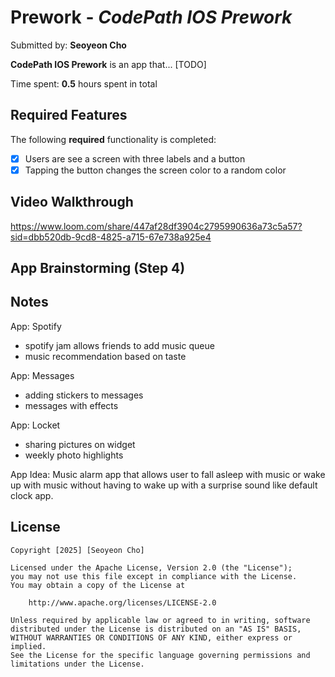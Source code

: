 # Prework - *CodePath IOS Prework*

Submitted by: **Seoyeon Cho**

**CodePath IOS Prework** is an app that... [TODO] 

Time spent: **0.5** hours spent in total

## Required Features

The following **required** functionality is completed:

- [X] Users are see a screen with three labels and a button
- [X] Tapping the button changes the screen color to a random color
 
## Video Walkthrough

https://www.loom.com/share/447af28df3904c2795990636a73c5a57?sid=dbb520db-9cd8-4825-a715-67e738a925e4

## App Brainstorming (Step 4)

## Notes

App: Spotify
- spotify jam allows friends to add music queue
- music recommendation based on taste

App: Messages
- adding stickers to messages
- messages with effects

App: Locket
- sharing pictures on widget
- weekly photo highlights

App Idea: Music alarm app that allows user to fall asleep with music or wake up with music without having to wake up with a surprise sound like default clock app.
## License

    Copyright [2025] [Seoyeon Cho]

    Licensed under the Apache License, Version 2.0 (the "License");
    you may not use this file except in compliance with the License.
    You may obtain a copy of the License at

        http://www.apache.org/licenses/LICENSE-2.0

    Unless required by applicable law or agreed to in writing, software
    distributed under the License is distributed on an "AS IS" BASIS,
    WITHOUT WARRANTIES OR CONDITIONS OF ANY KIND, either express or implied.
    See the License for the specific language governing permissions and
    limitations under the License.
